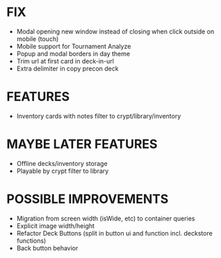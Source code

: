 # FIX
- Modal opening new window instead of closing when click outside on mobile (touch)
- Mobile support for Tournament Analyze
- Popup and modal borders in day theme
- Trim url at first card in deck-in-url
- Extra delimiter in copy precon deck

# FEATURES
- Inventory cards with notes filter to crypt/library/inventory

# MAYBE LATER FEATURES
- Offline decks/inventory storage
- Playable by crypt filter to library

# POSSIBLE IMPROVEMENTS
- Migration from screen width (isWide, etc) to container queries
- Explicit image width/height
- Refactor Deck Buttons (split in button ui and function incl. deckstore functions)
- Back button behavior

